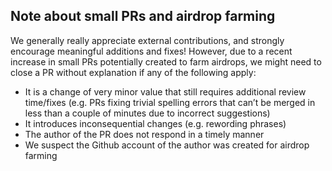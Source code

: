 ## Note about small PRs and airdrop farming

We generally really appreciate external contributions, and strongly encourage meaningful additions and fixes! However, due to a recent increase in small PRs potentially created to farm airdrops, we might need to close a PR without explanation if any of the following apply:

- It is a change of very minor value that still requires additional review time/fixes (e.g. PRs fixing trivial spelling errors that can’t be merged in less than a couple of minutes due to incorrect suggestions)
- It introduces inconsequential changes (e.g. rewording phrases)
- The author of the PR does not respond in a timely manner
- We suspect the Github account of the author was created for airdrop farming
